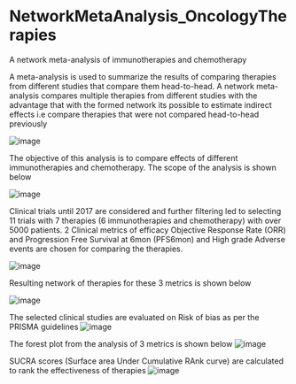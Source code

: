 # NetworkMetaAnalysis_OncologyTherapies
A network meta-analysis of immunotherapies and chemotherapy

A meta-analysis is used to summarize the results of comparing therapies from different studies that compare them head-to-head. A network meta-analysis compares multiple therapies from different studies with the advantage that with the formed network its possible to estimate indirect effects i.e compare therapies that were not compared head-to-head previously

![image](https://github.com/madhavpro3/NetworkMetaAnalysis_OncologyTherapies/assets/2212624/645efc97-0ce9-49e6-8534-c5233d82b0e8)

The objective of this analysis is to compare effects of different immunotherapies and chemotherapy. The scope of the analysis is shown below

![image](https://github.com/madhavpro3/NetworkMetaAnalysis_OncologyTherapies/assets/2212624/5aabc722-7eb7-4ce9-a68b-9e1d772a13dc)


Clinical trials until 2017 are considered and further filtering led to selecting 11 trials with 7 therapies (6 immunotherapies and chemotherapy) with over 5000 patients. 2 Clinical metrics of efficacy Objective Response Rate (ORR) and Progression Free Survival at 6mon (PFS6mon) and High grade Adverse events are chosen for comparing the therapies.

![image](https://github.com/madhavpro3/NetworkMetaAnalysis_OncologyTherapies/assets/2212624/80361947-a290-45b7-95d3-93fa85ec3107)

Resulting network of therapies for these 3 metrics is shown below

![image](https://github.com/madhavpro3/NetworkMetaAnalysis_OncologyTherapies/assets/2212624/573d4c70-77a8-4fa6-a402-54a2e1497459)


The selected clinical studies are evaluated on Risk of bias as per the PRISMA guidelines
![image](https://github.com/madhavpro3/NetworkMetaAnalysis_OncologyTherapies/assets/2212624/634adde5-432d-4c04-9da2-e1162d2b983b)

The forest plot from the analysis of 3 metrics is shown below
![image](https://github.com/madhavpro3/NetworkMetaAnalysis_OncologyTherapies/assets/2212624/d6ba480d-d774-4e20-8e62-38d578cc701d)

SUCRA scores (Surface area Under Cumulative RAnk curve) are calculated to rank the effectiveness of therapies
![image](https://github.com/madhavpro3/NetworkMetaAnalysis_OncologyTherapies/assets/2212624/3f726f42-b69e-4fb9-abde-af034072318d)


